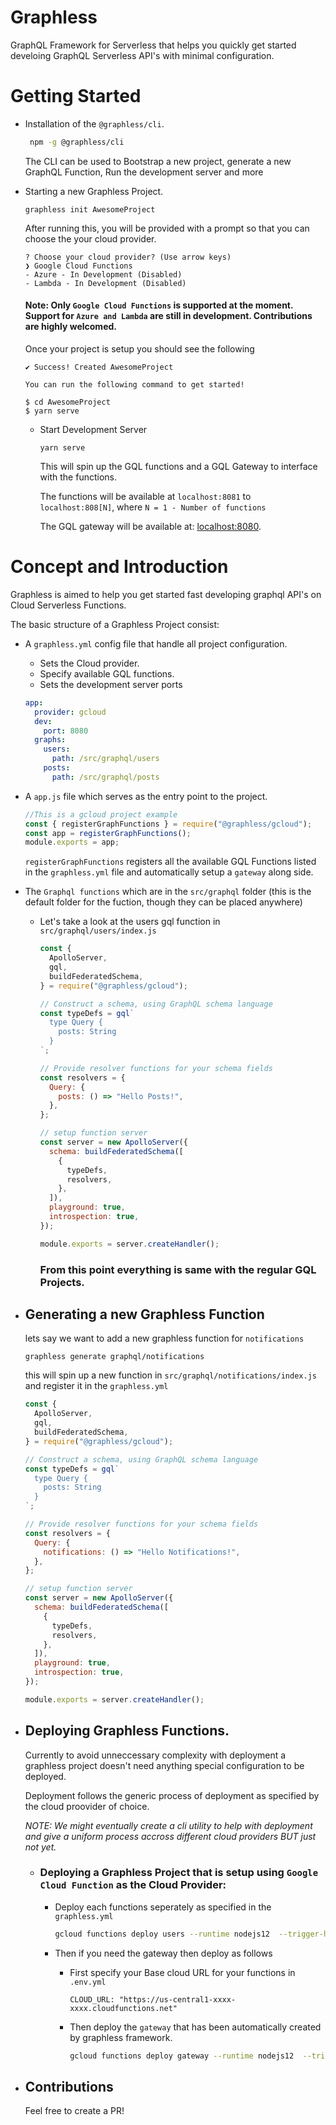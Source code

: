 # Graphless

GraphQL Framework for Serverless that helps you quickly get started develoing GraphQL Serverless API's with minimal configuration.

# Getting Started

- Installation of the `@graphless/cli`.

  ```sh
   npm -g @graphless/cli
  ```

  The CLI can be used to Bootstrap a new project, generate a new GraphQL Function, Run the development server and more

- Starting a new Graphless Project.

  ```
  graphless init AwesomeProject
  ```

  After running this, you will be provided with a prompt so that you can choose the your cloud provider.

  ```shell
  ? Choose your cloud provider? (Use arrow keys)
  ❯ Google Cloud Functions
  - Azure - In Development (Disabled)
  - Lambda - In Development (Disabled)
  ```

  #### Note: Only `Google Cloud Functions` is supported at the moment. Support for `Azure and Lambda` are still in development. Contributions are highly welcomed.

  Once your project is setup you should see the following

  ```
  ✔︎ Success! Created AwesomeProject

  You can run the following command to get started!

  $ cd AwesomeProject
  $ yarn serve
  ```

  - Start Development Server

    ```
    yarn serve
    ```

    This will spin up the GQL functions and a GQL Gateway to interface with the functions.

    The functions will be available at `localhost:8081` to `localhost:808[N]`, where `N = 1 - Number of functions`

    The GQL gateway will be available at: [localhost:8080](localhost:8080).

# Concept and Introduction

Graphless is aimed to help you get started fast developing graphql API's on Cloud Serverless Functions.

The basic structure of a Graphless Project consist:

- A `graphless.yml` config file that handle all project configuration.

  - Sets the Cloud provider.
  - Specify available GQL functions.
  - Sets the development server ports

  ```yml
  app:
    provider: gcloud
    dev:
      port: 8080
    graphs:
      users:
        path: /src/graphql/users
      posts:
        path: /src/graphql/posts
  ```

- A `app.js` file which serves as the entry point to the project.

  ```js
  //This is a gcloud project example
  const { registerGraphFunctions } = require("@graphless/gcloud");
  const app = registerGraphFunctions();
  module.exports = app;
  ```

  `registerGraphFunctions` registers all the available GQL Functions listed in the `graphless.yml` file and automatically setup a `gateway` along side.

- The `Graphql functions` which are in the `src/graphql` folder (this is the default folder for the fuction, though they can be placed anywhere)

  - Let's take a look at the users gql function in `src/graphql/users/index.js`

    ```js
    const {
      ApolloServer,
      gql,
      buildFederatedSchema,
    } = require("@graphless/gcloud");

    // Construct a schema, using GraphQL schema language
    const typeDefs = gql`
      type Query {
        posts: String
      }
    `;

    // Provide resolver functions for your schema fields
    const resolvers = {
      Query: {
        posts: () => "Hello Posts!",
      },
    };

    // setup function server
    const server = new ApolloServer({
      schema: buildFederatedSchema([
        {
          typeDefs,
          resolvers,
        },
      ]),
      playground: true,
      introspection: true,
    });

    module.exports = server.createHandler();
    ```


    ### From this point everything is same with the regular GQL Projects.

- ## Generating a new Graphless Function

  lets say we want to add a new graphless function for `notifications`

  ```
  graphless generate graphql/notifications
  ```

  this will spin up a new function in `src/graphql/notifications/index.js` and register it in the `graphless.yml`

  ```js
  const {
    ApolloServer,
    gql,
    buildFederatedSchema,
  } = require("@graphless/gcloud");

  // Construct a schema, using GraphQL schema language
  const typeDefs = gql`
    type Query {
      posts: String
    }
  `;

  // Provide resolver functions for your schema fields
  const resolvers = {
    Query: {
      notifications: () => "Hello Notifications!",
    },
  };

  // setup function server
  const server = new ApolloServer({
    schema: buildFederatedSchema([
      {
        typeDefs,
        resolvers,
      },
    ]),
    playground: true,
    introspection: true,
  });

  module.exports = server.createHandler();
  ```

- ## Deploying Graphless Functions.

  Currently to avoid unneccessary complexity with deployment a graphless project doesn't need anything special configuration to be deployed.

  Deployment follows the generic process of deployment as specified by the cloud proovider of choice.

  *_NOTE: We might eventually create a cli utility to help with deployment and give a uniform process accross different cloud providers BUT just not yet._*

  - ### Deploying a Graphless Project that is setup using `Google Cloud Function` as the Cloud Provider:

    - Deploy each functions seperately as specified in the `graphless.yml`
      ```bash
      gcloud functions deploy users --runtime nodejs12  --trigger-http --allow-unauthenticated
      ```
    - Then if you need the gateway then deploy as follows

        - First specify your Base cloud URL for your functions in `.env.yml`

            ```env
            CLOUD_URL: "https://us-central1-xxxx-xxxx.cloudfunctions.net"
            ```
        - Then deploy the `gateway` that has been automatically created by graphless framework.

            ```bash
            gcloud functions deploy gateway --runtime nodejs12  --trigger-http --allow-unauthenticated
            ```

- ## Contributions
  Feel free to create a PR!
